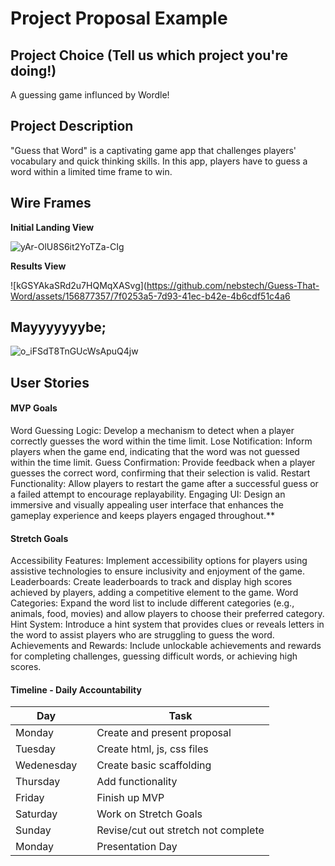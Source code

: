 # Project Proposal Example

## Project Choice (Tell us which project you're doing!)

A guessing game influnced by Wordle!

## Project Description 
"Guess that Word" is a captivating game app that challenges players' vocabulary and quick thinking skills. In this app, players have to guess a word within a limited time frame to win.  

## Wire Frames

**Initial Landing View**

![yAr-OlU8S6it2YoTZa-CIg](https://github.com/nebstech/Guess-That-Word/assets/156877357/a94f4dc0-7d07-4b53-b70f-660a14a5c5b5)


**Results View**

![kGSYAkaSRd2u7HQMqXASvg](https://github.com/nebstech/Guess-That-Word/assets/156877357/7f0253a5-7d93-41ec-b42e-4b6cdf51c4a6

## Mayyyyyyybe;

![o_iFSdT8TnGUcWsApuQ4jw](https://github.com/nebstech/Guess-That-Word/assets/156877357/955d5bfd-cd22-437d-98c7-001bd12da06c)

## User Stories

#### MVP Goals

Word Guessing Logic: Develop a mechanism to detect when a player correctly guesses the word within the time limit.
Lose Notification: Inform players when the game end, indicating that the word was not guessed within the time limit.
Guess Confirmation: Provide feedback when a player guesses the correct word, confirming that their selection is valid.
Restart Functionality: Allow players to restart the game after a successful guess or a failed attempt to encourage replayability.
Engaging UI: Design an immersive and visually appealing user interface that enhances the gameplay experience and keeps players engaged throughout.\*\*

#### Stretch Goals

Accessibility Features: Implement accessibility options for players using assistive technologies to ensure inclusivity and enjoyment of the game.
Leaderboards: Create leaderboards to track and display high scores achieved by players, adding a competitive element to the game.
Word Categories: Expand the word list to include different categories (e.g., animals, food, movies) and allow players to choose their preferred category.
Hint System: Introduce a hint system that provides clues or reveals letters in the word to assist players who are struggling to guess the word.
Achievements and Rewards: Include unlockable achievements and rewards for completing challenges, guessing difficult words, or achieving high scores.


#### Timeline - Daily Accountability

| Day        |   | Task                               |
|------------|---|------------------------------------|
| Monday     |   | Create and present proposal        |          
| Tuesday    |   | Create html, js, css files         |          
| Wedenesday |   | Create basic scaffolding           |          
| Thursday   |   | Add functionality                  |          
| Friday     |   | Finish up MVP                      |                 
| Saturday   |   | Work on Stretch Goals              |          
| Sunday     |   | Revise/cut out stretch not complete| 
| Monday     |   | Presentation Day                   | 
